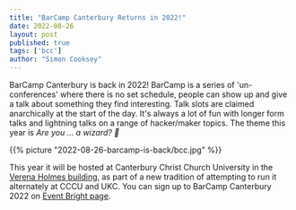 ```yaml
---
title: "BarCamp Canterbury Returns in 2022!"
date: 2022-08-26
layout: post
published: true
tags: ['bcc']
author: "Simon Cooksey"
---
```


BarCamp Canterbury is back in 2022!
BarCamp is a series of 'un-conferences' where there is no set schedule, people can show up and give a talk about something they find interesting. 
Talk slots are claimed anarchically at the start of the day.
It's always a lot of fun with longer form talks and lightning talks on a range of hacker/maker topics.
The theme this year is _Are you ... a wizard? 🧙_

{{% picture "2022-08-26-barcamp-is-back/bcc.jpg" %}}

This year it will be hosted at Canterbury Christ Church University in the [Verena Holmes building](https://www.canterbury.ac.uk/study-here/student-life/our-locations/canterbury-campus/verena-holmes-building), as part of a new tradition of attempting to run it alternately at CCCU and UKC.
You can sign up to BarCamp Canterbury 2022 on [Event Bright page](https://www.eventbrite.co.uk/e/barcamp-canterbury-2022-tickets-402348734897).
